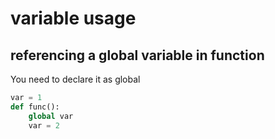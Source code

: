 # variable usage

## referencing a global variable in function

You need to declare it as global

```python
var = 1
def func():
    global var
    var = 2
```
